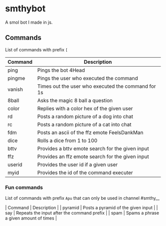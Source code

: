 # smthybot
A smol bot I made in js.

## Commands 
List of commands with prefix `[`

| Command | Description |
| --- | --- |
| ping | Pings the bot 4Head |
| pingme | Pings the user who executed the command |
| vanish | Times out the user who executed the command for 1s |
| 8ball | Asks the magic 8 ball a question |
| color | Replies with a color hex of the given user | 
| rd | Posts a random picture of a dog into chat | 
| rc | Posts a random picture of a cat into chat | 
| fdm | Posts an ascii of the ffz emote FeelsDankMan | 
| dice | Rolls a dice from 1 to 100 |
| bttv | Provides a bttv emote search for the given input | 
| ffz | Provides an ffz emote search for the given input |
| userid | Provides the user id if a given user |
| myid | Provides the id of the command executer |

### Fun commands
List of commands with prefix `Apu` that can only be used in channel #smthy__

| Command | Description |
| pyramid | Posts a pyramid of the given input |
| say | Repeats the input after the command prefix |
| spam | Spams a phrase a given amount of times |
